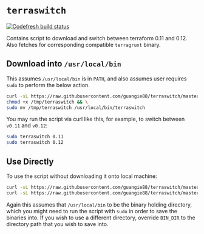 # `terraswitch`

[![Codefresh build status]( https://g.codefresh.io/api/badges/pipeline/guangie88/guangie88%2Fterraswitch%2Fterraswitch?key=eyJhbGciOiJIUzI1NiJ9.NWM4MjcyMzg3Y2NkOTUzZTcxM2RiMjRl.cTJ8XB8rM4mRl2LmZBHaIVZ92MxdGgb7Mmib1jt8o4E&type=cf-1)]( https://g.codefresh.io/pipelines/terraswitch/builds?filter=trigger:build~Build;pipeline:5d2d21a5a1d4a99add2d614c~terraswitch)

Contains script to download and switch between terraform 0.11 and 0.12. Also
fetches for corresponding compatible `terragrunt` binary.

## Download into `/usr/local/bin`

This assumes `/usr/local/bin` is in `PATH`, and also assumes user requires
`sudo` to perform the below action.

```bash
curl -sL https://raw.githubusercontent.com/guangie88/terraswitch/master/terraswitch > /tmp/terraswitch && \
chmod +x /tmp/terraswitch && \
sudo mv /tmp/terraswitch /usr/local/bin/terraswitch
```

You may run the script via curl like this, for example, to switch between
`v0.11` and `v0.12`:

```bash
sudo terraswitch 0.11
sudo terraswitch 0.12
```

## Use Directly

To use the script without downloading it onto local machine:

```bash
curl -sL https://raw.githubusercontent.com/guangie88/terraswitch/master/terraswitch | sudo bash /dev/stdin 0.11
curl -sL https://raw.githubusercontent.com/guangie88/terraswitch/master/terraswitch | sudo bash /dev/stdin 0.12
```

Again this assumes that `/usr/local/bin` to be the binary holding directory,
which you might need to run the script with `sudo` in order to save the binaries
into. If you wish to use a different directory, override `BIN_DIR` to the
directory path that you wish to save into.
